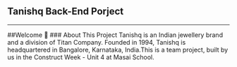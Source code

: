 ## Tanishq Back-End Porject
<hr>
##Welcome 👋
### About This Project 
Tanishq is an Indian jewellery brand and a division of Titan Company. Founded in 1994, Tanishq is headquartered in Bangalore, Karnataka, India.This is a team project, built by us in the Construct Week - Unit 4 at Masai School.
